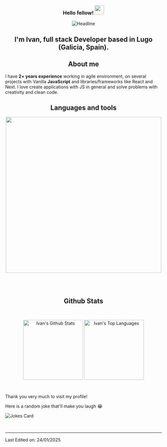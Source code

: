 <!--Header-->
<h3 align="center">Hello fellow! <img src="https://raw.githubusercontent.com/MartinHeinz/MartinHeinz/master/wave.gif" width="30"/> </h3>

<div align=center>
  <img src="https://readme-typing-svg.herokuapp.com?color=%236FDA44&size=32&center=true&vCenter=true&width=600&height=50&lines=I'm+Ivan+Lopez+%F0%9F%91%8B;;Junior+Software+Engineer;" alt="Headline" />
<h2 align="center">
  I'm Ivan, full stack Developer based in Lugo (Galicia, Spain). </h2>
</div>


<h2 align="center">About me</h2>
<p>I have <strong>2+ years experience</strong> working in agile environment, on several projects with Vanilla <strong>JavaScript</strong> and libraries/frameworks like React and Next. I love create applications with JS in general and solve problems with creativity and clean code. </p>

<!--Languages and Tools Section-->       
<h2 align="center">Languages and tools</h2> 
<p align="center">
<img width="500px"  src="https://skillicons.dev/icons?i=html,css,js,react,nextjs,astro,ts,nodejs,express,md,postgres,mongo,git,github,vscode,docker,aws,postman,supabase,linux,cloudflare,figma,grafana&perline=10"  />
</p>
<br>
<br>

<h2 align="center">Github Stats</h2>
<br>

<p align="center">
<img align="center" alt="Ivan's Github Stats" src="https://github-readme-stats.vercel.app/api/?username=Ivanlopez-dev&show_icons=true&include_all_commits=true&count_private=true&theme=react&hide_border=true&bg_color=1F222E&title_color=F85D7F&icon_color=F8D866" height="192px"/>
<img align="center" alt="Ivan's Top Languages" src="https://github-readme-stats.vercel.app/api/top-langs/?username=Ivanlopez-dev&langs_count=8&layout=compact&theme=react&hide_border=true&bg_color=1F222E&title_color=F85D7F&icon_color=F8D866" height="192px"/>
</p>

&emsp;
&emsp;
<br>

Thank you very much to visit my profile!
<br>

Here is a random joke that'll make you laugh 😂

![Jokes Card](https://readme-jokes.vercel.app/api?theme=dracula&hideBorder)


<br>


-----

Last Edited on: 24/01/2025
